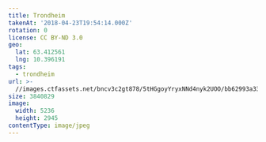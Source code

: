 ```yaml
---
title: Trondheim
takenAt: '2018-04-23T19:54:14.000Z'
rotation: 0
license: CC BY-ND 3.0
geo:
  lat: 63.412561
  lng: 10.396191
tags:
  - trondheim
url: >-
  //images.ctfassets.net/bncv3c2gt878/5tHGgoyYryxNNd4nyk2UOO/bb62993a3344ebe5f17bbedd5468661a/trondheim_40996375314_o
size: 3840829
image:
  width: 5236
  height: 2945
contentType: image/jpeg
---
```


